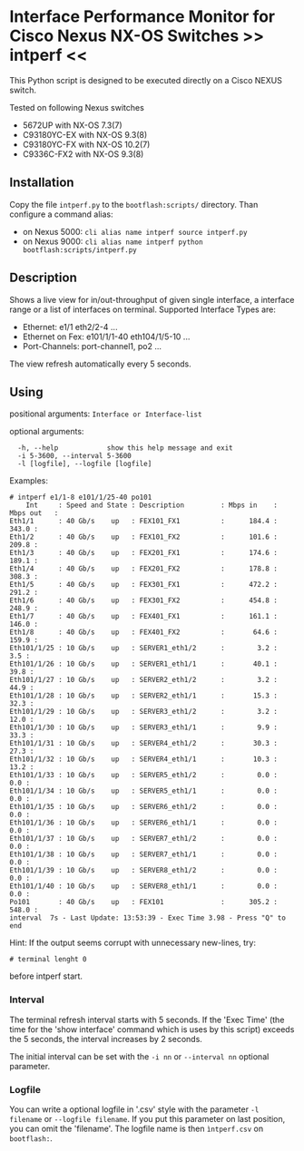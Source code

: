 # Interface Performance Monitor for Cisco Nexus NX-OS Switches >> intperf <<

This Python script is designed to be executed directly on a Cisco NEXUS switch. 

Tested on following Nexus switches
 - 5672UP with NX-OS 7.3(7)
 - C93180YC-EX with NX-OS 9.3(8)
 - C93180YC-FX with NX-OS 10.2(7)
 - C9336C-FX2 with NX-OS 9.3(8)

## Installation
Copy the file `intperf.py` to the `bootflash:scripts/` directory. Than configure a command alias:

* on Nexus 5000:
  `cli alias name intperf source intperf.py`
* on Nexus 9000:
  `cli alias name intperf python bootflash:scripts/intperf.py`
 
## Description
Shows a live view for in/out-throughput of given single interface, a interface range
or a list of interfaces on terminal.
Supported Interface Types are:
 - Ethernet: e1/1 eth2/2-4 ...
 - Ethernet on Fex: e101/1/1-40 eth104/1/5-10 ...
 - Port-Channels: port-channel1, po2 ...

The view refresh automatically every 5 seconds.

## Using
positional arguments:
  `Interface or Interface-list`

optional arguments:
```
  -h, --help            show this help message and exit
  -i 5-3600, --interval 5-3600
  -l [logfile], --logfile [logfile]
```

Examples:
```
# intperf e1/1-8 e101/1/25-40 po101
    Int     : Speed and State : Description         : Mbps in    : Mbps out   :
Eth1/1      : 40 Gb/s    up   : FEX101_FX1          :      184.4 :      343.0 :
Eth1/2      : 40 Gb/s    up   : FEX101_FX2          :      101.6 :      209.8 :
Eth1/3      : 40 Gb/s    up   : FEX201_FX1          :      174.6 :      189.1 :
Eth1/4      : 40 Gb/s    up   : FEX201_FX2          :      178.8 :      308.3 :
Eth1/5      : 40 Gb/s    up   : FEX301_FX1          :      472.2 :      291.2 :
Eth1/6      : 40 Gb/s    up   : FEX301_FX2          :      454.8 :      248.9 :
Eth1/7      : 40 Gb/s    up   : FEX401_FX1          :      161.1 :      146.0 :
Eth1/8      : 40 Gb/s    up   : FEX401_FX2          :       64.6 :      159.9 :
Eth101/1/25 : 10 Gb/s    up   : SERVER1_eth1/2      :        3.2 :        3.5 :
Eth101/1/26 : 10 Gb/s    up   : SERVER1_eth1/1      :       40.1 :       39.8 :
Eth101/1/27 : 10 Gb/s    up   : SERVER2_eth1/2      :        3.2 :       44.9 :
Eth101/1/28 : 10 Gb/s    up   : SERVER2_eth1/1      :       15.3 :       32.3 :
Eth101/1/29 : 10 Gb/s    up   : SERVER3_eth1/2      :        3.2 :       12.0 :
Eth101/1/30 : 10 Gb/s    up   : SERVER3_eth1/1      :        9.9 :       33.3 :
Eth101/1/31 : 10 Gb/s    up   : SERVER4_eth1/2      :       30.3 :       27.3 :
Eth101/1/32 : 10 Gb/s    up   : SERVER4_eth1/1      :       10.3 :       13.2 :
Eth101/1/33 : 10 Gb/s    up   : SERVER5_eth1/2      :        0.0 :        0.0 :
Eth101/1/34 : 10 Gb/s    up   : SERVER5_eth1/1      :        0.0 :        0.0 :
Eth101/1/35 : 10 Gb/s    up   : SERVER6_eth1/2      :        0.0 :        0.0 :
Eth101/1/36 : 10 Gb/s    up   : SERVER6_eth1/1      :        0.0 :        0.0 :
Eth101/1/37 : 10 Gb/s    up   : SERVER7_eth1/2      :        0.0 :        0.0 :
Eth101/1/38 : 10 Gb/s    up   : SERVER7_eth1/1      :        0.0 :        0.0 :
Eth101/1/39 : 10 Gb/s    up   : SERVER8_eth1/2      :        0.0 :        0.0 :
Eth101/1/40 : 10 Gb/s    up   : SERVER8_eth1/1      :        0.0 :        0.0 :
Po101       : 40 Gb/s    up   : FEX101              :      305.2 :      548.0 :
interval  7s - Last Update: 13:53:39 - Exec Time 3.98 - Press "Q" to end
```

Hint:
  If the output seems corrupt with unnecessary new-lines, try:
    
  `# terminal lenght 0`
  
  before intperf start.

### Interval
The terminal refresh interval starts with 5 seconds. If the 'Exec Time' (the time for the 'show interface' command which is uses by this script) exceeds the 5 seconds, the interval increases by 2 seconds. 

The initial interval can be set with the `-i nn` or `--interval nn` optional parameter.

### Logfile
You can write a optional logfile in '.csv' style with the parameter `-l filename`  or `--logfile filename`. If you put this parameter on last position, you can omit the 'filename'. The logfile name is then `ìntperf.csv` on `bootflash:`.
